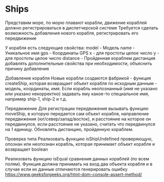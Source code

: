 # Ships
Представим море, по морю плавают корабли, движение кораблей должно регистрироваться в диспетчерской системе
Требуется сделать возможность добавления нового корабля, регистрировать его передвижение

У корабля есть следующие свойства: 
model - Модель
name - Уникальное имя
gps - Координаты GPS
x - для простоты целое число
y - для простоты целое число
distance - Пройденная кораблем дистанция
добавлять дополнительные свойства при необходимости, объяснить причину добавления

Добавление корабля
Новые корабли создаются фабрикой - функция createShip, которая возвращает объект корабля по исходным данным - модель, координаты, имя. 
Если корабль неопознанный (имя не указано или указано некорректно) задавать ему какое-то специальное имя, например ship-1, ship-2 и т.д.

Передвижение
Для регистрации передвижения вызывать функцию moveShip, в которую передается сам объект корабля, направление передвижения (юг/север/запад/восток), и расстояние на которое он передвинулся, если расстояние не указано, считать что передвинулся на 1 единицу. Обновлять дистанцию, пройденную кораблем.

Проверка типа
Реализовать функцию isShipUndefined проверяющую, опознан или неопознан корабль, которая принимает объект корабля и возвращает boolean

Реализовать функцию isEqual сравнения данных кораблей (по всем полям). Функция должна принимать на вход два объекта корабля и в случае если их данные отличаются генерировать ошибку
https://www.geeksforgeeks.org/html-dom-console-assert-method/
